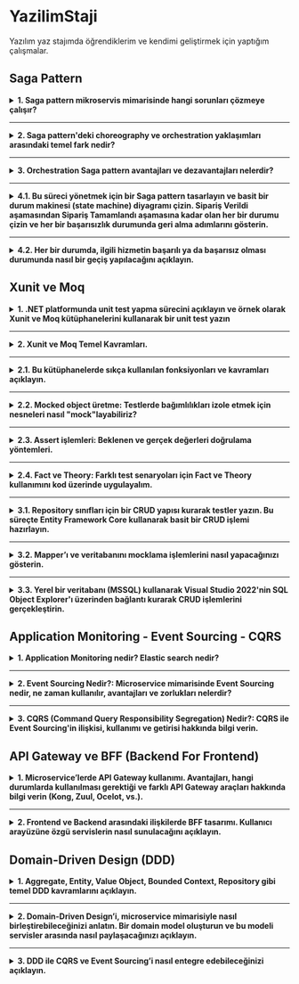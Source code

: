# YazilimStaji
Yazılım yaz stajımda öğrendiklerim ve kendimi geliştirmek için yaptığım çalışmalar.

## Saga Pattern 

<details>
  <summary><strong>1. Saga pattern mikroservis mimarisinde hangi sorunları çözmeye çalışır?</strong></summary>
  <br>

  **Çözdüğü sorun:** Mikroservis mimarisinde her servisin kendi veri tabanı olduğu için veri tutarlılıklarını sağlamak zordur. Saga Pattern sayesinde isteklerin başarılı oldukça devam etmesi ve hata durumlarında geri alma aksiyonu ile veri tutarlılıkları sağlamak kolaylaşır.
  
</details>

---

<details>
  <summary><strong>2. Saga pattern'deki choreography ve orchestration yaklaşımları arasındaki temel fark nedir?</strong></summary>
  <br>
  
  **Saga pattern'deki Choreography yaklaşımı:** Yerel işlemlerin her biri, diğer hizmetlerdeki yerel işlemlerini tetikleyen domain(alan) olayı yayınlar. Kendi tamamlandıktan sonra diğer işlemin de başlamasını sağlar. Olay yayınlandıktan sonra diğer servisler dinler ve tetiklenirse işlem yapar. 

  **Saga pattern'deki Orchestration yaklaşımı:** Bir saga koordinatörü hangi servisin yerel işlemlerinin yürütüleceğini söyler. Komut tabanlı olup servislere komut gönderir ve servislerdeki komut işleyiciler bu komutu alarak işlemlerini yaparlar.

  **Karşılaştırma:** Choreography yaklaşımı dağıtık kontrollü olup event yayınlama ile iletişim sağlar. Orchestration yaklaşımı ise merkezi kontrollü olup komut gönderme ile iletişim sağlar.
  
</details>

---

<details>
  <summary><strong>3. Orchestration Saga pattern avantajları ve dezavantajları nelerdir?</strong></summary>
  <br>

  **Orchestration Saga pattern avantajları:** Bir servise komut gönderdikten sonra doğru bir sonuç geldiğinde diğer hizmete yeni komutu göndererek düzeni sağlar. Yanlış bir sonuç geldiğinde de eski servislerdeki geri alma komutlarını çalıştırarak yanlışlığı engeller.

  **Orchestration Saga pattern dezavantajları:** Çok adım gerektiğinde karmaşıklık meydana gelebilir. Her adımın sadece komutu işlemesi hariç telafi edici işlemleri de olduğu için tüm senaryoları düşünmek zordur ve çaba gerektirir. 
 
</details>

---

<details>
  <summary><strong>4.1. Bu süreci yönetmek için bir Saga pattern tasarlayın ve basit bir durum makinesi (state machine) diyagramı çizin. Sipariş Verildi aşamasından Sipariş Tamamlandı aşamasına kadar olan her bir durumu çizin ve her bir başarısızlık durumunda geri alma adımlarını gösterin.</strong></summary>
  <br>

  ![StateMachine](images/statemachine.png)
  
 
</details>

---

<details>
  <summary><strong>4.2. Her bir durumda, ilgili hizmetin başarılı ya da başarısız olması durumunda nasıl bir geçiş yapılacağını açıklayın.</strong></summary>
  <br>

  ![Tablo](images/tablo.png)
  
 
</details>


## Xunit ve Moq

<details>
  <summary><strong>1.	.NET platformunda unit test yapma sürecini açıklayın ve örnek olarak Xunit ve Moq kütüphanelerini kullanarak bir unit test yazın</strong></summary>
  <br> 
  
  **Süreç:** NET platformunda unit test, uygulamanın en küçük birimlerini (fonksiyon, servis, repository vb.) izole biçimde test ederek doğruluğunu kontrol etme sürecidir. Bu süreçte amaç, yazılımın her bileşeninin tek başına doğru çalıştığını garanti altına almaktır.

  **Kullanılan Kütüphaneler:** xUnit ve Moq.

  **Test Yazma Adımları:** Arrange(Hazırlık işlemleri), Act(Test edilmek istenen fonksiyonun çağrılma işlemleri), Assert(Act aşamasındaki sonuçların beklenen değerlerle karşılaştırma işlemleri). Bu adımlarla test yazılmış olur. Parametreli olup olmadığına göre [Fact] ve [Theory] özelliği eklenir.
  <br>
  
   ![ornek](images/ornektest.png)
   
</details>

---

<details>
  <summary><strong>2. Xunit ve Moq Temel Kavramları.</strong></summary>
  <br>
  
  **Xunit:** Unit Test, bir yazılımın en küçük test edilebilir bölümlerinin(sınıflar,metodlar vs.), tek tek ve bağımsız olarak doğru çalışabilirliğinin incelendiği bir yazılım geliştirme sürecidir. Xunit ise popüler Unit Test Frameworklerinden biridir. 

  **Moq:** C# dilinde ve birim testlerinde yaygın olarak kullanılan bir mocking(taklit nesne oluşturma) kütüphanesidir. 
  
</details>

---

<details>
  <summary><strong>2.1. Bu kütüphanelerde sıkça kullanılan fonksiyonları ve kavramları açıklayın.</strong></summary>
  <br>
  
  **Service Under Test (Sut):**  Unit test metodlarını yazarken test edilecek sınıf ya da servisin ismini belirtmede yada değişken ismi tanımlarken kullanılır.

  **Mocking:** Sut içerisinde bulunan business’a ait testleri yazarken içerisinde kullanılan nesnelere ait fake sınıflardır. Mock öncelikle birim testlerinde kullanılır. Test edilen bir nesnenin diğer (karmaşık) nesnelere bağımlılıkları olabilir. Orjinal nesnenin davranışını yalıtmak için, onun yerine , gerçek nesnelerin davranışını taklit eden sahte nesnelerle değiştirmek gerekir. Kısacası, mocking etmek gerçek nesnelerin davranışını simüle eden nesneler yaratmaktır.

  **Arrange:** Testin başında gerekli ortam hazırlanır. Mock nesneleri, sut vs.

  **Act:** Test etmek istediğin metod çağrılır. Amaç davranışı tetiklemektir.
  
  **Expected:** Unit test yazdığımız metodun veya fonksiyonun return etmesi beklenen çıktısına denir.

  **Actual:** Unit test’ini yazdığımız metot ya da sınıfın gerçek, o an return ettiği result’ı tanımlarken kullanılır.

  **Assertion:** Actual ve expected dönüş değerlerinin karşılaştırılacağı, içerisinde tanımlamalar yapabildiğimiz yapının/metodun/sınıfın ismidir.

  **[Fact]:** Özniteliktir, yazmış olduğumuz metodun test çalıştırıcısı tarafından yürütülmesi gerektiğini belirtir.

  **[Teori]:** Özelliktir, test metoduna parametreler göndereceğimizi belirtir.

  **[InlineData]:** özniteliktir, test yöntemine gönderdiğimiz parametreleri ifade eder. Parametre sayısı kadar InlineData bulunur. [Teori] özelliğini kullanılıyorsa, [InlineData] öğesi de kullanılmak zorundadır.

  
</details>

---

<details>
  <summary><strong>2.2. Mocked object üretme: Testlerde bağımlılıkları izole etmek için nesneleri nasıl "mock"layabiliriz?</strong></summary>
  <br>
  
  .NET testlerinde dış bağımlılıkları (veritabanı, API, servisler, mapper vb.) izole etmek için Moq kütüphanesi kullanılır. Bu sayede test edilen sınıf sadece kendi iç mantığına odaklanır ve dış dünyaya olan bağımlılıkları sahte (mock) nesnelerle değiştirilir.
  <br>
  
  ![mock1](images/mock1.png)

  Yukarıdaki yapı sayesinde: Gerçek bir veritabanı bağlantısı kurulmadan test yapılabilir.
  
  <br>
  Verify() metodu ile gerçekten çağrılıp çağrılmadığı test edilebilir:
  
  ![mock2](images/mock2.png)

  
</details>

---

<details>
  <summary><strong>2.3. Assert işlemleri: Beklenen ve gerçek değerleri doğrulama yöntemleri.</strong></summary>
  <br>
  
  Assert işlemleri, test edilen fonksiyonun gerçekten beklenen sonucu üretip üretmediğini kontrol etmek için kullanılır. xUnit kütüphanesi bu doğrulamalar için birçok yerleşik Assert metodu sağlar.
  Testlerdeki ana amaç; verilen bir girdiyle, beklenen çıktının elde edilip edilmediğini kontrol etmektir.
  <br>

  ![assert1](images/assert1.png)
  
  ![mock2](images/mock2.png)

  <br>
  Bu kontroller sayesinde hem dönüş değerleri hem de arka planda hangi fonksiyonların çağrıldığı net olarak doğrulanmış olur.
  Assert işlemleri sayesinde testler fail olduğunda, hangi kısmın bozulduğu kolayca anlaşılır.
  Geliştirilen metodun mantıksal hatalarını erken aşamada tespit etmemizi sağlar.
  İleride kodda bir değişiklik yapıldığında, bu testler sayesinde geriye dönük bozulmalar (regression) kolayca yakalanır.


</details>

---

<details>
  <summary><strong>2.4. Fact ve Theory: Farklı test senaryoları için Fact ve Theory kullanımını kod üzerinde uygulayalım.</strong></summary>
  <br>
  
  ![factornek1](images/factornek1.png)
  
  ![theoryornek1](images/theoryornek1.png)

  ![theoryornek2](images/theoryornek2.png)
  
</details>

---

<details>
  <summary><strong>3.1. Repository sınıfları için bir CRUD yapısı kurarak testler yazın. Bu süreçte Entity Framework Core kullanarak basit bir CRUD işlemi hazırlayın.</strong></summary>
  <br>

  ![repo1](images/repo1.png)

  ![repo2](images/repo2.png)

  ![repotest1](images/repotest1.png)

  ![repotest2](images/repotest2.png)

  ![repotest3](images/repotest3.png)

  ![repotest4](images/repotest4.png)

  ![repotest5](images/repotest5.png)
  
  ![repotest6](images/repotest6.png)
  
</details>

---

<details>
  <summary><strong>3.2. Mapper’ı ve veritabanını mocklama işlemlerini nasıl yapacağınızı gösterin.</strong></summary>
  <br>
  
  ![mock3](images/mock3.png)

  ![mock4](images/mock4.png)

  [mock2](images/mock4.png)

  
</details>

---

<details>
  <summary><strong>3.3. Yerel bir veritabanı (MSSQL) kullanarak Visual Studio 2022'nin SQL Object Explorer'ı üzerinden bağlantı kurarak CRUD işlemlerini gerçekleştirin.</strong></summary>
  <br>


</details>



## Application Monitoring - Event Sourcing - CQRS


<details>
  <summary><strong>1. Application Monitoring nedir? Elastic search nedir?</strong></summary>
  <br>

  
</details>

---

<details>
  <summary><strong>2. Event Sourcing Nedir?: Microservice mimarisinde Event Sourcing nedir, ne zaman kullanılır, avantajları ve zorlukları nelerdir?</strong></summary>
  <br>

  
</details>

---

<details>
  <summary><strong>3. CQRS (Command Query Responsibility Segregation) Nedir?: CQRS ile Event Sourcing'in ilişkisi, kullanımı ve getirisi hakkında bilgi verin.
</strong></summary>
  <br>

  
</details>



## API Gateway ve BFF (Backend For Frontend)


<details>
  <summary><strong>1. Microservice’lerde API Gateway kullanımı. Avantajları, hangi durumlarda kullanılması gerektiği ve farklı API Gateway araçları hakkında bilgi verin (Kong, Zuul, Ocelot, vs.).</strong></summary>
  <br>

  
</details>

---

<details>
  <summary><strong>2. Frontend ve Backend arasındaki ilişkilerde BFF tasarımı. Kullanıcı arayüzüne özgü servislerin nasıl sunulacağını açıklayın.</strong></summary>
  <br>

  
</details>



## Domain-Driven Design (DDD)


<details>
  <summary><strong>1. Aggregate, Entity, Value Object, Bounded Context, Repository gibi temel DDD kavramlarını açıklayın.</strong></summary>
  <br>

  
</details>

---

<details>
  <summary><strong>2. Domain-Driven Design’i, microservice mimarisiyle nasıl birleştirebileceğinizi anlatın. Bir domain model oluşturun ve bu modeli servisler arasında nasıl paylaşacağınızı açıklayın.</strong></summary>
  <br>

  
</details>

---

<details>
  <summary><strong>3.  DDD ile CQRS ve Event Sourcing’i nasıl entegre edebileceğinizi açıklayın.</strong></summary>
  <br>

  
</details>
